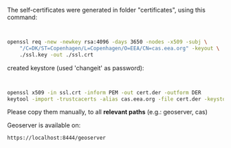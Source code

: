 The self-certificates were generated in folder "certificates", using this command:

```bash


openssl req -new -newkey rsa:4096 -days 3650 -nodes -x509 -subj \
    "/C=DK/ST=Copenhagen/L=Copenhagen/O=EEA/CN=cas.eea.org" -keyout \
    ./ssl.key -out ./ssl.crt
```

created keystore (used 'changeit' as password):

```bash


openssl x509 -in ssl.crt -inform PEM -out cert.der -outform DER
keytool -import -trustcacerts -alias cas.eea.org -file cert.der -keystore thekeystore
```

Please copy them manually, to all **relevant paths** (e.g.: geoserver, cas)


Geoserver is available on:

```
https://localhost:8444/geoserver
```
